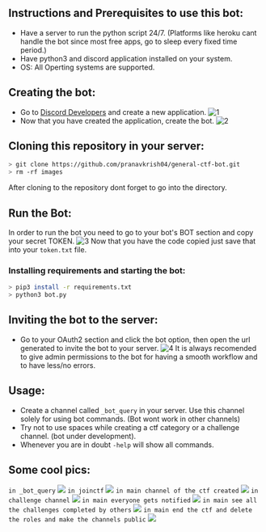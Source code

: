## Instructions and Prerequisites to use this bot:
* Have a server to run the python script 24/7. (Platforms like heroku cant handle the bot since most free apps, go to sleep every fixed time period.)
* Have python3 and discord application installed on your system.
* OS: All Operting systems are supported.

## Creating the bot: 
* Go to [Discord Developers](https://discord.com/developers/applications) and create a new application. 
![1](https://github.com/pranavkrish04/general-ctf-bot/blob/main/images/ss1.jpg)
* Now that you have created the application, create the bot.
![2](https://github.com/pranavkrish04/general-ctf-bot/blob/main/images/ss2.jpg)

## Cloning this repository in your server:
```bash
> git clone https://github.com/pranavkrish04/general-ctf-bot.git
> rm -rf images
```
After cloning to the repository dont forget to go into the directory.

## Run the Bot:
In order to run the bot you need to go to your bot's BOT section and copy your secret TOKEN.
![3](https://github.com/pranavkrish04/general-ctf-bot/blob/main/images/ss3.jpg)
Now that you have the code copied just save that into your ``token.txt`` file.

### Installing requirements and starting the bot: 
```bash
> pip3 install -r requirements.txt
> python3 bot.py
```
## Inviting the bot to the server:
* Go to your OAuth2 section and click the bot option, then open the url generated to invite the bot to your server. 
![4](https://github.com/pranavkrish04/general-ctf-bot/blob/main/images/ss4.jpg)
It is always recomended to give admin permissions to the bot for having a smooth workflow and to have less/no errors.

## Usage: 
* Create a channel called ``_bot_query`` in your server. Use this channel solely for using bot commands. (Bot wont work in other channels)
* Try not to use spaces while creating a ctf category or a challenge channel. (bot under development).
* Whenever you are in doubt ``-help`` will show all commands.

## Some cool pics: 
``in _bot_query``
![](https://github.com/pranavkrish04/general-ctf-bot/blob/main/images/s1.png)
``in joinctf``
![](https://github.com/pranavkrish04/general-ctf-bot/blob/main/images/s2.png)
``in main channel of the ctf created``
![](https://github.com/pranavkrish04/general-ctf-bot/blob/main/images/s3.png)
``in challenge channel``
![](https://github.com/pranavkrish04/general-ctf-bot/blob/main/images/s4.png)
``in main everyone gets notified``
![](https://github.com/pranavkrish04/general-ctf-bot/blob/main/images/s5.png)
``in main see all the challenges completed by others``
![](https://github.com/pranavkrish04/general-ctf-bot/blob/main/images/s6.png)
``in main end the ctf and delete the roles and make the channels public``
![](https://github.com/pranavkrish04/general-ctf-bot/blob/main/images/s7.png)
